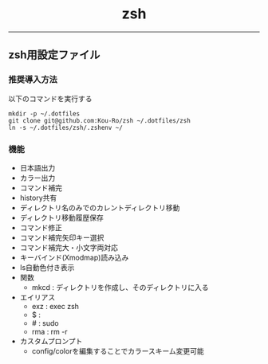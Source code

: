 <div style="text-align: center;">
<h1>zsh</h1>
</div>

---

## zsh用設定ファイル

### 推奨導入方法
以下のコマンドを実行する

```shell
mkdir -p ~/.dotfiles
git clone git@github.com:Kou-Ro/zsh ~/.dotfiles/zsh
ln -s ~/.dotfiles/zsh/.zshenv ~/
```

### 機能
* 日本語出力
* カラー出力
* コマンド補完
* history共有
* ディレクトリ名のみでのカレントディレクトリ移動
* ディレクトリ移動履歴保存
* コマンド修正
* コマンド補完矢印キー選択
* コマンド補完大・小文字両対応
* キーバインド(Xmodmap)読み込み
* ls自動色付き表示
* 関数
    * mkcd : ディレクトリを作成し、そのディレクトリに入る
* エイリアス
  * exz : exec zsh
  * $ : 
  * \# : sudo
  * rma : rm -r
* カスタムプロンプト
  * config/colorを編集することでカラースキーム変更可能

